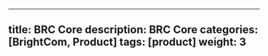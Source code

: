 ---
title: BRC Core
description: BRC Core
categories: [BrightCom, Product]
tags: [product]
weight: 3
----

